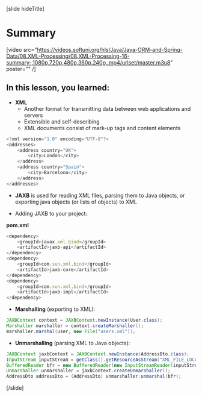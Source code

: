 [slide hideTitle]

# Summary

[video src="https://videos.softuni.org/hls/Java/Java-ORM-and-Spring-Data/08.XML-Processing/08.XML-Processing-16-summary-,1080p,720p,480p,360p,240p,.mp4/urlset/master.m3u8" poster="" /]

## In this lesson, you learned:

- **XML** 
    - Another format for transmitting data between web applications and servers
    - Extensible and self-describing
    - XML documents consist of mark-up tags and content elements

```js
<?xml version="1.0" encoding="UTF-8"?>
<addresses>
    <address country="UK">
        <city>London</city>
    </address>
    <address country="Spain">
        <city>Barcelona</city>
    </address>
</addresses>
```

- **JAXB** is used for reading XML files, parsing them to Java objects, or exporting java objects (or lists of objects) to XML

- Adding JAXB to your project:

**pom.xml**
```js
<dependency>
    <groupId>javax.xml.bind</groupId>
    <artifactId>jaxb-api</artifactId>
</dependency>
<dependency>
    <groupId>com.sun.xml.bind</groupId>
    <artifactId>jaxb-core</artifactId>
</dependency>
<dependency>
    <groupId>com.sun.xml.bind</groupId>
    <artifactId>jaxb-impl</artifactId>
</dependency>
```

- **Marshalling** (exporting to XML):

``` java
JAXBContext context = JAXBContext.newInstance(User.class);
Marshaller marshaller = context.createMarshaller();
marshaller.marshal(user, new File("users.xml"));
```

- **Unmarshalling** (parsing XML to Java objects):

``` java
JAXBContext jaxbContext = JAXBContext.newInstance(AddressDto.class);
InputStream inputStream = getClass().getResourceAsStream("XML_FILE_LOCATION");
BufferedReader bfr = new BufferedReader(new InputStreamReader(inputStream));
Unmarshaller unmarshaller = jaxbContext.createUnmarshaller();
AddressDto addressDto = (AddressDto) unmarshaller.unmarshal(bfr);
```



[/slide]
